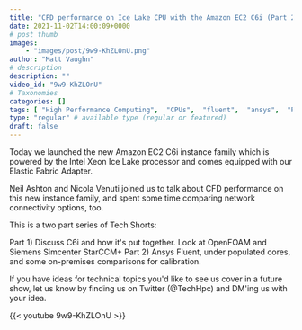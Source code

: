 ```yaml
---
title: "CFD performance on Ice Lake CPU with the Amazon EC2 C6i (Part 2)"
date: 2021-11-02T14:00:09+0000
# post thumb
images:
    - "images/post/9w9-KhZLOnU.png"
author: "Matt Vaughn"
# description
description: ""
video_id: "9w9-KhZLOnU"
# Taxonomies
categories: []
tags: [ "High Performance Computing",  "CPUs",  "fluent",  "ansys",  "ParallelCluster",  "starccm",  "C6i",  "Lustre",  "Intel",  "Storage",  "GPUs",  "openFOAM",  "vizualization",  "EC2",  "Covid-19",  "CFD",  "Schedulers",  "HPC",  "DCV",  "Ice Lake",  "virtualization",  "techshorts", ]
type: "regular" # available type (regular or featured)
draft: false
---
```


Today we launched the new Amazon EC2 C6i instance family which is powered by the Intel Xeon Ice Lake processor and comes equipped with our Elastic Fabric Adapter.

Neil Ashton and Nicola Venuti joined us to talk about CFD performance on this new instance family, and spent some time comparing network connectivity options, too.

This is a two part series of Tech Shorts:

Part 1) Discuss C6i and how it's put together. Look at OpenFOAM and Siemens Simcenter StarCCM+
Part 2) Ansys Fluent, under populated cores, and some on-premises comparisons for calibration.

If you have ideas for technical topics you'd like to see us cover in a future show, let us know by finding us on Twitter (@TechHpc) and DM'ing us with your idea.

{{< youtube 9w9-KhZLOnU >}}